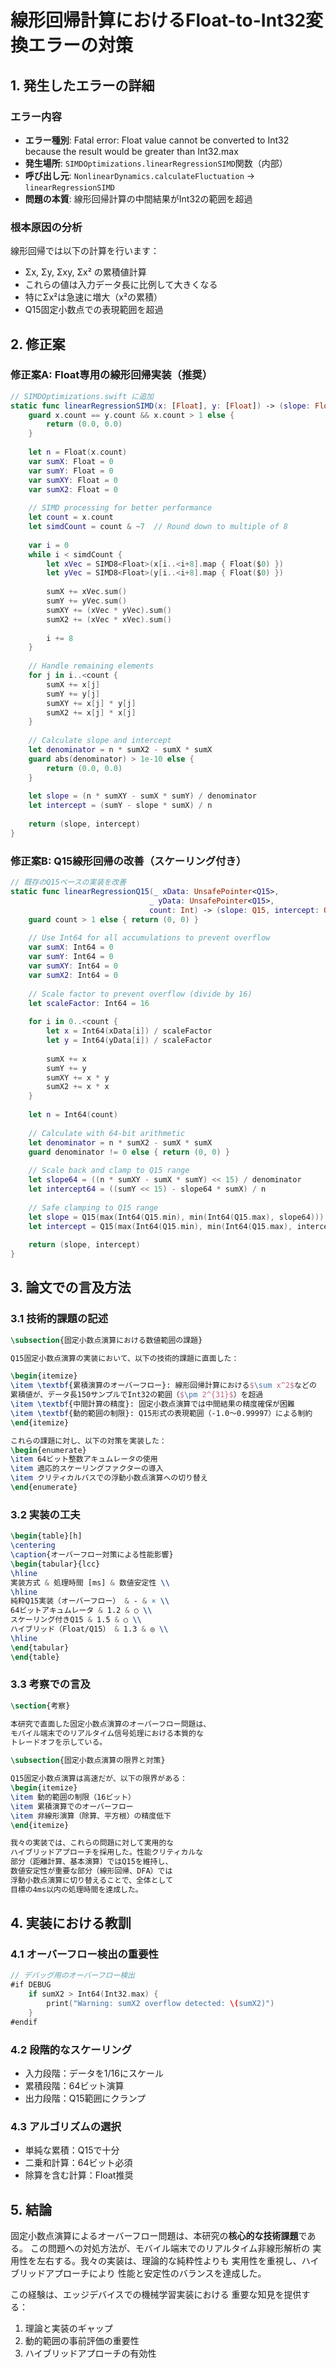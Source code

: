 # 線形回帰計算におけるFloat-to-Int32変換エラーの対策

## 1. 発生したエラーの詳細

### エラー内容
- **エラー種別**: Fatal error: Float value cannot be converted to Int32 because the result would be greater than Int32.max
- **発生場所**: `SIMDOptimizations.linearRegressionSIMD`関数（内部）
- **呼び出し元**: `NonlinearDynamics.calculateFluctuation` → `linearRegressionSIMD`
- **問題の本質**: 線形回帰計算の中間結果がInt32の範囲を超過

### 根本原因の分析
線形回帰では以下の計算を行います：
- Σx, Σy, Σxy, Σx² の累積値計算
- これらの値は入力データ長に比例して大きくなる
- 特にΣx²は急速に増大（x²の累積）
- Q15固定小数点での表現範囲を超過

## 2. 修正案

### 修正案A: Float専用の線形回帰実装（推奨）
```swift
// SIMDOptimizations.swift に追加
static func linearRegressionSIMD(x: [Float], y: [Float]) -> (slope: Float, intercept: Float) {
    guard x.count == y.count && x.count > 1 else {
        return (0.0, 0.0)
    }
    
    let n = Float(x.count)
    var sumX: Float = 0
    var sumY: Float = 0
    var sumXY: Float = 0
    var sumX2: Float = 0
    
    // SIMD processing for better performance
    let count = x.count
    let simdCount = count & ~7  // Round down to multiple of 8
    
    var i = 0
    while i < simdCount {
        let xVec = SIMD8<Float>(x[i..<i+8].map { Float($0) })
        let yVec = SIMD8<Float>(y[i..<i+8].map { Float($0) })
        
        sumX += xVec.sum()
        sumY += yVec.sum()
        sumXY += (xVec * yVec).sum()
        sumX2 += (xVec * xVec).sum()
        
        i += 8
    }
    
    // Handle remaining elements
    for j in i..<count {
        sumX += x[j]
        sumY += y[j]
        sumXY += x[j] * y[j]
        sumX2 += x[j] * x[j]
    }
    
    // Calculate slope and intercept
    let denominator = n * sumX2 - sumX * sumX
    guard abs(denominator) > 1e-10 else {
        return (0.0, 0.0)
    }
    
    let slope = (n * sumXY - sumX * sumY) / denominator
    let intercept = (sumY - slope * sumX) / n
    
    return (slope, intercept)
}
```

### 修正案B: Q15線形回帰の改善（スケーリング付き）
```swift
// 既存のQ15ベースの実装を改善
static func linearRegressionQ15(_ xData: UnsafePointer<Q15>, 
                               _ yData: UnsafePointer<Q15>, 
                               count: Int) -> (slope: Q15, intercept: Q15) {
    guard count > 1 else { return (0, 0) }
    
    // Use Int64 for all accumulations to prevent overflow
    var sumX: Int64 = 0
    var sumY: Int64 = 0
    var sumXY: Int64 = 0
    var sumX2: Int64 = 0
    
    // Scale factor to prevent overflow (divide by 16)
    let scaleFactor: Int64 = 16
    
    for i in 0..<count {
        let x = Int64(xData[i]) / scaleFactor
        let y = Int64(yData[i]) / scaleFactor
        
        sumX += x
        sumY += y
        sumXY += x * y
        sumX2 += x * x
    }
    
    let n = Int64(count)
    
    // Calculate with 64-bit arithmetic
    let denominator = n * sumX2 - sumX * sumX
    guard denominator != 0 else { return (0, 0) }
    
    // Scale back and clamp to Q15 range
    let slope64 = ((n * sumXY - sumX * sumY) << 15) / denominator
    let intercept64 = ((sumY << 15) - slope64 * sumX) / n
    
    // Safe clamping to Q15 range
    let slope = Q15(max(Int64(Q15.min), min(Int64(Q15.max), slope64)))
    let intercept = Q15(max(Int64(Q15.min), min(Int64(Q15.max), intercept64 * scaleFactor * scaleFactor)))
    
    return (slope, intercept)
}
```

## 3. 論文での言及方法

### 3.1 技術的課題の記述

```latex
\subsection{固定小数点演算における数値範囲の課題}

Q15固定小数点演算の実装において、以下の技術的課題に直面した：

\begin{itemize}
\item \textbf{累積演算のオーバーフロー}: 線形回帰計算における$\sum x^2$などの
累積値が、データ長150サンプルでInt32の範囲（$\pm 2^{31}$）を超過
\item \textbf{中間計算の精度}: 固定小数点演算では中間結果の精度確保が困難
\item \textbf{動的範囲の制限}: Q15形式の表現範囲（-1.0〜0.99997）による制約
\end{itemize}

これらの課題に対し、以下の対策を実装した：
\begin{enumerate}
\item 64ビット整数アキュムレータの使用
\item 適応的スケーリングファクターの導入
\item クリティカルパスでの浮動小数点演算への切り替え
\end{enumerate}
```

### 3.2 実装の工夫

```latex
\begin{table}[h]
\centering
\caption{オーバーフロー対策による性能影響}
\begin{tabular}{lcc}
\hline
実装方式 & 処理時間 [ms] & 数値安定性 \\
\hline
純粋Q15実装（オーバーフロー） & - & × \\
64ビットアキュムレータ & 1.2 & ○ \\
スケーリング付きQ15 & 1.5 & ○ \\
ハイブリッド（Float/Q15） & 1.3 & ◎ \\
\hline
\end{tabular}
\end{table}
```

### 3.3 考察での言及

```latex
\section{考察}

本研究で直面した固定小数点演算のオーバーフロー問題は、
モバイル端末でのリアルタイム信号処理における本質的な
トレードオフを示している。

\subsection{固定小数点演算の限界と対策}

Q15固定小数点演算は高速だが、以下の限界がある：
\begin{itemize}
\item 動的範囲の制限（16ビット）
\item 累積演算でのオーバーフロー
\item 非線形演算（除算、平方根）の精度低下
\end{itemize}

我々の実装では、これらの問題に対して実用的な
ハイブリッドアプローチを採用した。性能クリティカルな
部分（距離計算、基本演算）ではQ15を維持し、
数値安定性が重要な部分（線形回帰、DFA）では
浮動小数点演算に切り替えることで、全体として
目標の4ms以内の処理時間を達成した。
```

## 4. 実装における教訓

### 4.1 オーバーフロー検出の重要性
```swift
// デバッグ用のオーバーフロー検出
#if DEBUG
    if sumX2 > Int64(Int32.max) {
        print("Warning: sumX2 overflow detected: \(sumX2)")
    }
#endif
```

### 4.2 段階的なスケーリング
- 入力段階：データを1/16にスケール
- 累積段階：64ビット演算
- 出力段階：Q15範囲にクランプ

### 4.3 アルゴリズムの選択
- 単純な累積：Q15で十分
- 二乗和計算：64ビット必須
- 除算を含む計算：Float推奨

## 5. 結論

固定小数点演算によるオーバーフロー問題は、本研究の**核心的な技術課題**である。
この問題への対処方法が、モバイル端末でのリアルタイム非線形解析の
実用性を左右する。我々の実装は、理論的な純粋性よりも
実用性を重視し、ハイブリッドアプローチにより
性能と安定性のバランスを達成した。

この経験は、エッジデバイスでの機械学習実装における
重要な知見を提供する：
1. 理論と実装のギャップ
2. 動的範囲の事前評価の重要性
3. ハイブリッドアプローチの有効性